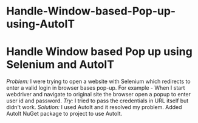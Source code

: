 # Handle-Window-based-Pop-up-using-AutoIT
# Handle Window based Pop up using Selenium and AutoIT
*Problem:* I were trying to open a website with Selenium which redirects to enter a valid login in browser bases pop-up. For example - When I start webdriver and navigate to original site the browser open a popup to enter user id and password.
*Try:* I tried to pass the credentials in URL itself but didn't work.
*Solution:* I used AutoIt and it resolved my problem. Added AutoIt NuGet package to project to use AutoIt. 

